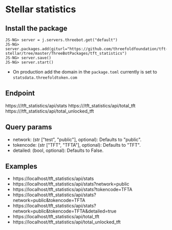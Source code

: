 # Stellar statistics

## Install the package

```python3
JS-NG> server = j.servers.threebot.get("default")
JS-NG> server.packages.add(giturl="https://github.com/threefoldfoundation/tft-stellar/tree/master/ThreeBotPackages/tft_statistics")
JS-NG> server.save()
JS-NG> server.start()
```

- On production add the domain in the `package.toml` currently is set to `statsdata.threefoldtoken.com`

## Endpoint

https://<host>/tft_statistics/api/stats
https://<host>/tft_statistics/api/total_tft
https://<host>/tft_statistics/api/total_unlocked_tft

## Query params

- network: (str ["test", "public"], optional): Defaults to "public".
- tokencode: (str ["TFT", "TFTA"], optional): Defaults to "TFT".
- detailed: (bool, optional): Defaults to False.

## Examples

- https://localhost/tft_statistics/api/stats
- https://localhost/tft_statistics/api/stats?network=public
- https://localhost/tft_statistics/api/stats?tokencode=TFTA
- https://localhost/tft_statistics/api/stats?network=public&tokencode=TFTA
- https://localhost/tft_statistics/api/stats?network=public&tokencode=TFTA&detailed=true
- https://localhost/tft_statistics/api/total_tft
- https://localhost/tft_statistics/api/total_unlocked_tft
